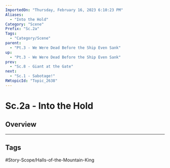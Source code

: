 ```yaml
---
ImportedOn: "Thursday, February 16, 2023 6:10:23 PM"
Aliases:
  - "Into the Hold"
Category: "Scene"
Prefix: "Sc.2a"
Tags:
  - "Category/Scene"
parent:
  - "Pt.3 - We Were Dead Before the Ship Even Sank"
up:
  - "Pt.3 - We Were Dead Before the Ship Even Sank"
prev:
  - "Sc.8 - Giant at the Gate"
next:
  - "Sc.1 - Sabotage!"
RWtopicId: "Topic_2638"
---
```

# Sc.2a - Into the Hold
## Overview

---
## Tags
#Story-Scope/Halls-of-the-Mountain-King

